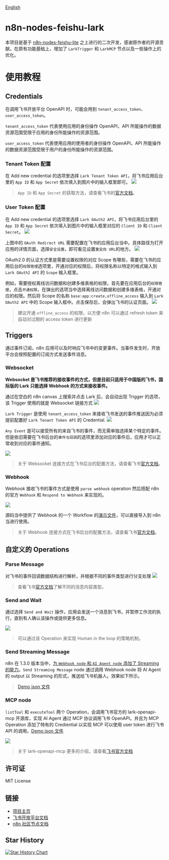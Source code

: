 [English](https://github.com/zhgqthomas/n8n-nodes-feishu-lark/blob/main/README-EN.md)

# n8n-nodes-feishu-lark

本项目是基于 [n8n-nodes-feishu-lite](https://github.com/other-blowsnow/n8n-nodes-feishu-lite) 之上进行的二次开发，感谢原作者的开源贡献。在原有功能基础上，增加了 `LarkTrigger` 和 `LarkMCP` 节点以及一些操作上的优化。

# 使用教程

## Credentials

在调用飞书开放平台 OpenAPI 时，可能会用到 `tenant_access_token`、`user_access_token`。

`tenant_access_token` 代表使用应用的身份操作 OpenAPI，API 所能操作的数据资源范围受限于应用的身份所能操作的资源范围。

`user_access_token` 代表使用应用的使用者的身份操作 OpenAPI，API 所能操作的数据资源范围受限于用户的身份所能操作的资源范围。

### Tenant Token 配置

在 Add new credential 的选项里选择 `Lark Tenant Token API`，将飞书应用后台里的 `App ID` 和 `App Secret` 依次填入到图片中的输入框里即可。
![](./images/lark_tenant_token_credential.png)

> `App ID` 和 `App Secret` 的获取方法，请查看飞书的[官方文档](https://open.feishu.cn/document/server-docs/api-call-guide/terminology)。

### User Token 配置

在 Add new credential 的选项里选择 `Lark OAuth2 API`，将飞书应用后台里的 `App ID` 和 `App Secret` 依次填入到图片中的输入框里对应的 `Client ID` 和 `Client Secret`。
![](./images/lark_oauth2_credential.png)

上图中的 `OAuth Redirect URL` 需要配置在飞书的应用后台当中。具体路径为打开应用的详情页面，选择`安全设置`，即可看见设置`重定向 URL`的地方。
![](./images/lark_redirect_url_setting.png)

OAuth2.0 的认证方式里是需要设置权限的对应 Scope 有哪些，需要在飞书的应用后台的`权限管理`选项里，开通对应的权限后，将权限名称以特定的格式输入到`Lark OAuth2 API` 的 `Scope` 输入框里。

例如，需要授权离线访问数据和创建多维表格的权限，首先要在应用后台的`权限管理`，点击`开通权限`，在弹出的选项当中选择离线访问数据和创建多维表格，开通对应的权限。然后将 Scope 的名称 `base:app:create,offline_access` 输入到 `Lark OAuth2 API` 中的 Scope 输入框中。点击保存后，会弹出飞书的认证页面。
![](./images/lark_oauth2_scope.png)

> 建议开通 `offline_access` 的权限，以方便 n8n 可以通过 refresh token 来自动对过期的 access token 进行更新

## Triggers

通过事件订阅，n8n 应用可以及时响应飞书中的变更事件。当事件发生时，开放平台会按照配置的订阅方式发送事件消息。

### Websocket

**Websocket 是飞书推荐的接收事件的方式，但是目前只适用于中国版的飞书，国际版的 Lark 只能选择 Webhook 的方式来接收事件。**

通过在空白的 n8n canvas 上搜索并点击 Lark 后，会自动出现 Trigger 的选项，该 Trigger 使用的就是 Websocket 链接方式
![](./images/lark_trigger_canvas.png)

`Lark Trigger` 是使用 `tenant_access_token` 来接收飞书发送的事件推送因为必须提前配置好 `Lark Tenant Token API` 的 Credential.
![](./images/lark_trigger.png)

`Any Event` 是可以接受所有的来自飞书的事件，而无需单独选择某个特定的事件。但是依旧需要在飞书后台的`事件与回调`的选项里添加对应的事件后，应用才可以正常收到对应的事件通知。

![](./images/lark_add_event.png)

> 关于 Websocket 连接方式在飞书后台的配置方法，请查看飞书[官方文档](https://open.feishu.cn/document/server-docs/event-subscription-guide/event-subscription-configure-/request-url-configuration-case)。

### Webhook

Webhook 接收飞书的事件方式是使用 `parse webhook` operation 然后搭配 n8n 的官方 `Webhook` 和 `Respond to Webhook` 来实现的。

![](./images/lark_webhook_flow.png)

源码当中提供了 Webhook 的一个 Workflow 的[演示文件](https://github.com/zhgqthomas/n8n-nodes-feishu-lark/blob/main/demo/webhook_workflow.json)，可以直接导入到 n8n 当进行使用。

> 关于 Webhook 连接方式在飞书后台的配置方法，请查看飞书[官方文档](https://open.feishu.cn/document/event-subscription-guide/event-subscriptions/event-subscription-configure-/choose-a-subscription-mode/send-notifications-to-developers-server)。

## 自定义的 Operations

### Parse Message

对飞书的事件回调数据结构进行解析，并根据不同的事件类型进行分支处理
![](./images/lark_parse_content.png)

> 查看飞书[官方文档](https://open.feishu.cn/document/server-docs/im-v1/message-content-description/message_content)了解不同的消息内容类型。

### Send and Wait

通过选择 `Send and Wait` 操作，应用会发送一个消息到飞书，并暂停工作流的执行，直到有人确认该操作或提供更多信息。

![](./images/lark_send_and_wait.png)

> 可以通过该 Operation 来实现 Human in the loop 的策略机制。

### Send Streaming Message

n8n 在 1.3.0 版本当中，[为 `Webhook node` 和 `AI Agent node` 添加了 Streaming 的能力](https://docs.n8n.io/release-notes/#n8n11030)。`Send Streaming Message` node 通过调用 Webhook node 将 AI Agent 的 output 以 Streaming 的形式，推送给飞书机器人。效果如下所示。

> [Demo json 文件](https://github.com/zhgqthomas/n8n-nodes-feishu-lark/blob/main/demo/send_streaming_message.json)

### MCP node

`listTool` 和 `executeTool` 两个 Operation，会调用飞书官方的 lark-openapi-mcp 开源库，实现 AI Agent 通过 MCP 协议调用飞书 OpenAPI。并且为 MCP Operation 添加了特有的 Crediential 以实现 MCP 可以使用 user token 进行飞书 API 的调用。[Demo json 文件](https://github.com/zhgqthomas/n8n-nodes-feishu-lark/blob/main/demo/lark_mcp.json)

![](./images/lark_mcp_nodes.png)

> 关于 lark-openapi-mcp 更多的介绍，请查看[飞书官方文档](https://open.feishu.cn/document/uAjLw4CM/ukTMukTMukTM/mcp_integration/mcp_introduction)

## 许可证

MIT License

## 链接

- [项目主页](https://github.com/zhgqthomas/n8n-nodes-lark-feishu)
- [飞书开放平台文档](https://open.feishu.cn/document/)
- [n8n 社区节点文档](https://docs.n8n.io/integrations/community-nodes/)

## Star History

[![Star History Chart](https://api.star-history.com/svg?repos=zhgqthomas/n8n-nodes-feishu-lark&type=Date)](https://www.star-history.com/#zhgqthomas/n8n-nodes-feishu-lark&Date)
